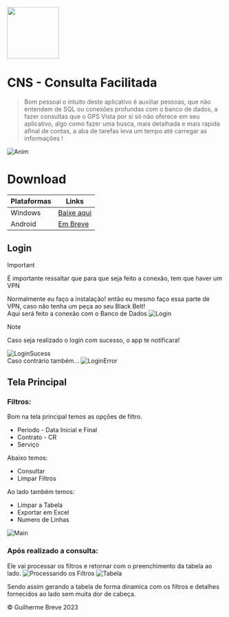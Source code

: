 <img src="src/img/icon.ico" height="120px">

# CNS - Consulta Facilitada

>Bom pessoal o intuito deste aplicativo é auxiliar pessoas, que não entendem de SQL ou conexões profundas com o banco de dados,
a fazer consultas que o GPS Vista por si só não oferece em seu aplicativo, algo como fazer uma busca, mais detalhada e mais rapida afinal de contas, a aba de tarefas leva um tempo até carregar as informações !

![Anim](src/img/animation.gif)<br>

# Download
|Plataformas| Links|
|--|--|
|Windows| [Baixe aqui](InstaladorCNS.exe)|
|Android| [Em Breve]()|

## Login
>[!IMPORTANT]
>É importante ressaltar que para que seja feito a conexão, tem que haver um VPN

Normalmente eu faço a instalação! então eu mesmo faço essa parte de VPN, caso não tenha um peça ao seu Black Belt!<br>
Aqui será feito a conexão com o Banco de Dados
![Login](https://github.com/foxtec198/CNS/assets/64221923/6e27c457-c528-4fca-a1cb-1d25f64fec2c)

>[!Note]
>Caso seja realizado o login com sucesso, o app te notificara!

![LoginSucess](https://github.com/foxtec198/CNS/assets/64221923/51058cad-1b7a-4314-b420-f191988c4036)<br>
Caso contrário também...
![LoginError](https://github.com/foxtec198/CNS/assets/64221923/afbca5fe-3e59-48fc-9b09-622686322f76)

## Tela Principal
### Filtros:
Bom na tela principal temos as opções de filtro.
- Periodo - Data Inicial e Final
- Contrato - CR
- Serviço

Abaixo temos:
- Consultar
- Limpar Filtros

Ao lado também temos:
- Limpar a Tabela
- Exportar em Excel
- Numero de Linhas

![Main](https://github.com/foxtec198/CNS/assets/64221923/6f0e0c54-00b5-4e0e-9675-d3d25456acb6)

### Após realizado a consulta:
Ele vai processar os filtros e retornar com o preenchimento da tabela ao lado.
![Processando os Filtros](https://github.com/foxtec198/CNS/assets/64221923/38555d22-1c20-4b42-914a-6382b0b1fa07)
![Tabela](https://github.com/foxtec198/CNS/assets/64221923/fc101b8b-dbe1-47b6-a9e6-99368905e6ca)

Sendo assim gerando a tabela de forma dinamica com os filtros e detalhes fornecidos ao lado sem muita dor de cabeça.

&copy; Guilherme Breve 2023
